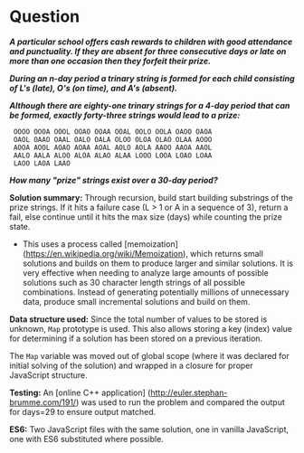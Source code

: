 # Question
**_A particular school offers cash rewards to children with good attendance and punctuality. If they are absent for three consecutive days or late on more than one occasion then they forfeit their prize._**

**_During an n-day period a trinary string is formed for each child consisting of L's (late), O's (on time), and A's (absent)._**

**_Although there are eighty-one trinary strings for a 4-day period that can be formed, exactly forty-three strings would lead to a prize:_**

     OOOO OOOA OOOL OOAO OOAA OOAL OOLO OOLA OAOO OAOA
     OAOL OAAO OAAL OALO OALA OLOO OLOA OLAO OLAA AOOO
     AOOA AOOL AOAO AOAA AOAL AOLO AOLA AAOO AAOA AAOL
     AALO AALA ALOO ALOA ALAO ALAA LOOO LOOA LOAO LOAA
     LAOO LAOA LAAO

**_How many "prize" strings exist over a 30-day period?_**

**Solution summary:** Through recursion, build start building substrings of the prize strings. If it hits a failure case (L > 1 or A in a sequence of 3), return a fail, else continue until it hits the max size (days) while counting the prize state.
- This uses a process called [memoization] (https://en.wikipedia.org/wiki/Memoization), which returns small solutions and builds on them to produce larger and similar solutions. It is very effective when needing to analyze large amounts of possible solutions such as 30 character length strings of all possible combinations. Instead of generating potentially millions of unnecessary data, produce small incremental solutions and build on them.

**Data structure used:** Since the total number of values to be stored is unknown, `Map` prototype is used. This also allows storing a key (index) value for determining if a solution has been stored on a previous iteration.

The `Map` variable was moved out of global scope (where it was declared for initial solving of the solution) and wrapped in a closure for proper JavaScript structure.

**Testing:** An [online C++ application] (http://euler.stephan-brumme.com/191/) was used to run the problem and compared the output for days=29 to ensure output matched.

**ES6:** Two JavaScript files with the same solution, one in vanilla JavaScript, one with ES6 substituted where possible.